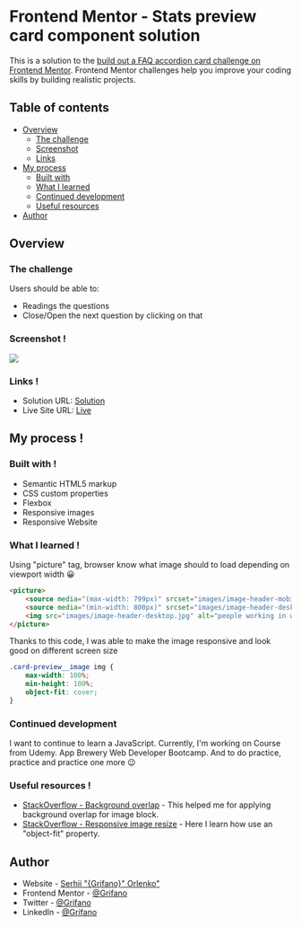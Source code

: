 # Frontend Mentor - Stats preview card component solution

This is a solution to the [build out a FAQ accordion card challenge on Frontend Mentor](https://www.frontendmentor.io/challenges/faq-accordion-card-XlyjD0Oam/hub/faq-accordion-card-iXayDDWmd). Frontend Mentor challenges help you improve your coding skills by building realistic projects. 

## Table of contents

- [Overview](#overview)
  - [The challenge](#the-challenge)
  - [Screenshot](#screenshot)
  - [Links](#links)
- [My process](#my-process)
  - [Built with](#built-with)
  - [What I learned](#what-i-learned)
  - [Continued development](#continued-development)
  - [Useful resources](#useful-resources)
- [Author](#author)
<!-- - [Acknowledgments](#acknowledgments) -->

## Overview

### The challenge

Users should be able to:

- Readings the questions
- Close/Open the next question by clicking on that

### Screenshot !

![](./images/StatsPreviewCard-min.jpg)

### Links !

- Solution URL: [Solution](https://www.frontendmentor.io/solutions/html5andcss3-OY-0qrLfJ)
- Live Site URL: [Live](https://grifano.github.io/FrontendMentor__StatsPreviewCard/)

## My process !

### Built with !

- Semantic HTML5 markup
- CSS custom properties
- Flexbox
- Responsive images
- Responsive Website

### What I learned !

Using "picture" tag, browser know what image should to load depending on viewport width 😀

```html
<picture>
	<source media="(max-width: 799px)" srcset="images/image-header-mobile.jpg">
	<source media="(min-width: 800px)" srcset="images/image-header-desktop.jpg">
	<img src="images/image-header-desktop.jpg" alt="people working in workspace">
</picture>
```
Thanks to this code, I was able to make the image responsive and look good on different screen size
```css
.card-preview__image img {
	max-width: 100%;
	min-height: 100%;
	object-fit: cover;
}
```
<!-- ```js
const proudOfThisFunc = () => {
  console.log('🎉')
}
``` -->

### Continued development

I want to continue to learn a JavaScript. Currently, I'm working on Course from Udemy. App Brewery Web Developer Bootcamp. And to do practice, practice and practice one more 😉

### Useful resources !

- [StackOverflow - Background overlap](https://stackoverflow.com/questions/24152869/make-background-color-overlap-background-image-without-extra-html) - This helped me for applying background overlap for image block.
- [StackOverflow - Responsive image resize](https://stackoverflow.com/questions/11757537/css-image-size-how-to-fill-but-not-stretch) - Here I learn how use an "object-fit" property. 

## Author

- Website - [Serhii "{Grifano}" Orlenko"](https://grifano.webflow.io/)
- Frontend Mentor - [@Grifano](https://www.frontendmentor.io/profile/Grifano)
- Twitter - [@Grifano](https://twitter.com/OrlenkoSerhii)
- LinkedIn - [@Grifano](https://www.linkedin.com/in/serhii-orlenko-44aaa4a3/)

<!-- ## Acknowledgments -->
